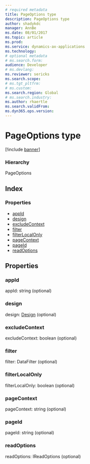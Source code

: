 ```yaml
---
# required metadata
title: PageOptions type
description: PageOptions type
author: shadykdc
manager: AnnBe
ms.date: 08/01/2017
ms.topic: article
ms.prod: 
ms.service: dynamics-ax-applications
ms.technology: 
# optional metadata
# ms.search.form:
audience: Developer
# ms.devlang: 
ms.reviewer: sericks
ms.search.scope: 
# ms.tgt_pltfrm: 
# ms.custom:
ms.search.region: Global
# ms.search.industry: 
ms.author: rhaertle
ms.search.validFrom:
ms.dyn365.ops.version:
---
```


# PageOptions type

[!include [banner](../../../../includes/banner.md)]

### Hierarchy

PageOptions <br>

## Index

### Properties

* [appId](view-model-ipage-ipageoptions.md#appid)
* [design](view-model-ipage-ipageoptions.md#design)
* [excludeContext](view-model-ipage-ipageoptions.md#excludecontext)
* [filter](view-model-ipage-ipageoptions.md#filter)
* [filterLocalOnly](view-model-ipage-ipageoptions.md#filterlocalonly)
* [pageContext](view-model-ipage-ipageoptions.md#pagecontext)
* [pageId](view-model-ipage-ipageoptions.md#pageid)
* [readOptions](view-model-ipage-ipageoptions.md#readoptions)

## Properties

### appId

appId: string (optional) 




### design

design: [Design](view-model-ipage-idesign.md) (optional) 




### excludeContext

excludeContext: boolean (optional) 




### filter

filter: DataFilter (optional) 




### filterLocalOnly

filterLocalOnly: boolean (optional) 




### pageContext

pageContext: string (optional) 




### pageId

pageId: string (optional) 




### readOptions

readOptions: IReadOptions (optional) 




